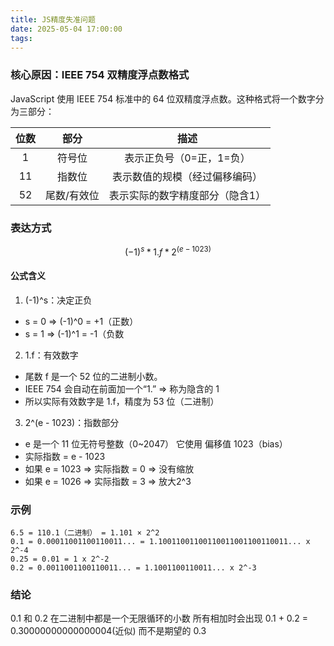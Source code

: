 ```yaml
---
title: JS精度失准问题
date: 2025-05-04 17:00:00
tags: 
---
```


### 核心原因：IEEE 754 双精度浮点数格式

JavaScript 使用 IEEE 754 标准中的 64 位双精度浮点数。这种格式将一个数字分为三部分：

| 位数   | 部分       | 描述    |
| :----:| :------:   | :----: |
| 1     |   符号位    | 表示正负号（0=正，1=负） |
| 11    |   指数位	  | 表示数值的规模（经过偏移编码） |
| 52    | 尾数/有效位  | 表示实际的数字精度部分（隐含1） |

### 表达方式

$$
(-1)^s * 1.f * 2^(e - 1023)
$$

#### 公式含义
1. (-1)^s：决定正负
- s = 0 ⇒ (-1)^0 = +1（正数）
- s = 1 ⇒ (-1)^1 = -1（负数
2. 1.f：有效数字
- 尾数 f 是一个 52 位的二进制小数。
- IEEE 754 会自动在前面加一个“1.” ⇒ 称为隐含的 1
- 所以实际有效数字是 1.f，精度为 53 位（二进制）
3. 2^(e - 1023)：指数部分
-  e 是一个 11 位无符号整数（0~2047） 它使用 偏移值 1023（bias）
- 实际指数 = e - 1023
- 如果 e = 1023 ⇒ 实际指数 = 0 ⇒ 没有缩放
- 如果 e = 1026 ⇒ 实际指数 = 3 ⇒ 放大2^3

### 

### 示例 

```text
6.5 = 110.1（二进制） = 1.101 × 2^2
0.1 = 0.00011001100110011... = 1.10011001100110011001100110011... x 2^-4
0.25 = 0.01 = 1 x 2^-2
0.2 = 0.0011001100110011... = 1.1001100110011... x 2^-3
```

### 结论
0.1 和 0.2 在二进制中都是一个无限循环的小数 所有相加时会出现
0.1 + 0.2 = 0.30000000000000004(近似) 而不是期望的 0.3